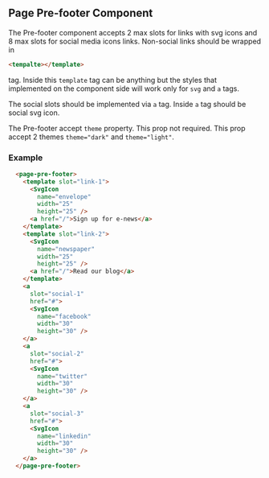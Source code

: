 ## Page Pre-footer Component

The Pre-footer component accepts 2 max slots for links with svg icons and 8 max slots for social media icons links.
Non-social links should be wrapped in 
```html
<tempalte></template>
``` 
tag. Inside this `template` tag can be anything but the styles that implemented on the component side will work only for `svg` and `a` tags.

The social slots should be implemented via `a` tag. Inside `a` tag should be social svg icon.

The Pre-footer accept `theme` property. This prop not required. This prop accept 2 themes `theme="dark"` and `theme="light"`.

### Example
```html
  <page-pre-footer>
    <template slot="link-1">
      <SvgIcon
        name="envelope"
        width="25"
        height="25" />
      <a href="/">Sign up for e-news</a>
    </template>
    <template slot="link-2">
      <SvgIcon
        name="newspaper"
        width="25"
        height="25" />
      <a href="/">Read our blog</a>
    </template>
    <a
      slot="social-1"
      href="#">
      <SvgIcon
        name="facebook"
        width="30"
        height="30" />
    </a>
    <a
      slot="social-2"
      href="#">
      <SvgIcon
        name="twitter"
        width="30"
        height="30" />
    </a>
    <a
      slot="social-3"
      href="#">
      <SvgIcon
        name="linkedin"
        width="30"
        height="30" />
    </a>
  </page-pre-footer>
``` 

